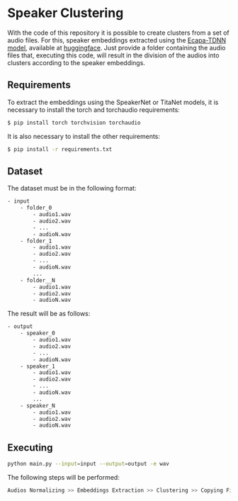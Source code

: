 # Speaker Clustering

With the code of this repository it is possible to create clusters from a set of audio files. For this, speaker embeddings extracted using the [Ecapa-TDNN model](https://arxiv.org/abs/2005.07143), available at [huggingface](https://huggingface.co/yangwang825/ecapa-tdnn-vox2). Just provide a folder containing the audio files that, executing this code, will result in the division of the audios into clusters according to the speaker embeddings.

## Requirements

To extract the embeddings using the SpeakerNet or TitaNet models, it is necessary to install the torch and torchaudio requirements:

```bash
$ pip install torch torchvision torchaudio
```

It is also necessary to install the other requirements:

```bash
$ pip install -r requirements.txt
```


## Dataset

The dataset must be in the following format:

```sh
- input
    - folder_0
        - audio1.wav
        - audio2.wav
        - ...
        - audioN.wav
    - folder_1
        - audio1.wav
        - audio2.wav
        - ...
        - audioN.wav
        ...
    - folder__N
        - audio1.wav
        - audio2.wav
        - audioN.wav
```

The result will be as follows:
```sh
- output
    - speaker_0
        - audio1.wav
        - audio2.wav
        - ...
        - audioN.wav
    - speaker_1
        - audio1.wav
        - audio2.wav
        - ...
        - audioN.wav
        ...
    - speaker_N
        - audio1.wav
        - audio2.wav
        - audioN.wav
```


## Executing

```sh
python main.py --input=input --output=output -e wav
```


The following steps will be performed:

```sh
Audios Normalizing >> Embeddings Extraction >> Clustering >> Copying Files >> Plotting
```